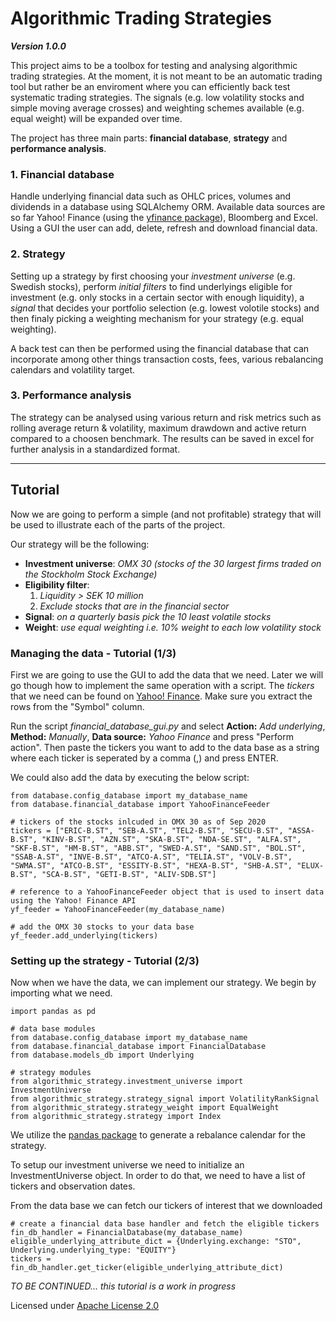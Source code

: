# Algorithmic Trading Strategies
***Version 1.0.0***

This project aims to be a toolbox for testing and analysing algorithmic trading strategies. At the moment, it is not meant
to be an automatic trading tool but rather be an enviroment where you can efficiently back test systematic trading strategies. 
The signals (e.g. low volatility stocks and simple moving average crosses) and weighting schemes available (e.g. equal weight) will be expanded over time.

The project has three main parts: **financial database**, **strategy** and **performance analysis**.

### 1. Financial database 
Handle underlying financial data such as OHLC prices, volumes and dividends in a database using SQLAlchemy ORM. Available data sources are so far Yahoo! Finance (using the [yfinance package](https://github.com/ranaroussi/yfinance)), Bloomberg and Excel. Using a GUI the user can add, delete, refresh and download financial data. 


### 2. Strategy
Setting up a strategy by first choosing your *investment universe* (e.g. Swedish stocks), perform *initial filters* to find underlyings eligible for investment (e.g. only stocks in a certain sector with enough liquidity), a *signal* that decides your portfolio selection (e.g. lowest volotile stocks) and then finaly picking a weighting mechanism for your strategy (e.g. equal weighting). 

A back test can then be performed using the financial database that can incorporate among other things transaction costs, fees, various rebalancing calendars and volatility target.

### 3. Performance analysis
The strategy can be analysed using various return and risk metrics such as rolling average return & volatility, maximum drawdown and active return compared to a choosen benchmark. The results can be saved in excel for further analysis in a standardized format.

---
## Tutorial
Now we are going to perform a simple (and not profitable) strategy that will be used to illustrate each of the parts of the project.

Our strategy will be the following:
- **Investment universe**: *OMX 30 (stocks of the 30 largest  firms traded on the Stockholm Stock Exchange)*
- **Eligibility filter**:
  1. *Liquidity > SEK 10 million*
  2. *Exclude stocks that are in the financial sector*
- **Signal**: *on a quarterly basis pick the 10 least volatile stocks*
- **Weight**: *use equal weighting i.e. 10% weight to each low volatility stock*

### Managing the data - Tutorial (1/3)
First we are going to use the GUI to add the data that we need. Later we will go though how to implement the same operation with a script. The *tickers* that we need can be found on [Yahoo! Finance](https://finance.yahoo.com/quote/%5EOMX/components?p=%5EOMX). Make sure you extract the rows from the "Symbol" column. 

Run the script *financial_database_gui.py* and select **Action:** *Add underlying*, **Method:** *Manually*, **Data source:** *Yahoo Finance* and press "Perform action".
Then paste the tickers you want to add to the data base as a string where each ticker is seperated by a comma (,) and press ENTER. 

<!--
Insert screenshot of GUI
-->
We could also add the data by executing the below script:
```
from database.config_database import my_database_name
from database.financial_database import YahooFinanceFeeder

# tickers of the stocks inlcuded in OMX 30 as of Sep 2020
tickers = ["ERIC-B.ST", "SEB-A.ST", "TEL2-B.ST", "SECU-B.ST", "ASSA-B.ST", "KINV-B.ST", "AZN.ST", "SKA-B.ST", "NDA-SE.ST", "ALFA.ST", "SKF-B.ST", "HM-B.ST", "ABB.ST", "SWED-A.ST", "SAND.ST", "BOL.ST", "SSAB-A.ST", "INVE-B.ST", "ATCO-A.ST", "TELIA.ST", "VOLV-B.ST", "SWMA.ST", "ATCO-B.ST", "ESSITY-B.ST", "HEXA-B.ST", "SHB-A.ST", "ELUX-B.ST", "SCA-B.ST", "GETI-B.ST", "ALIV-SDB.ST"]

# reference to a YahooFinanceFeeder object that is used to insert data using the Yahoo! Finance API
yf_feeder = YahooFinanceFeeder(my_database_name)

# add the OMX 30 stocks to your data base
yf_feeder.add_underlying(tickers)
```

### Setting up the strategy - Tutorial (2/3)
Now when we have the data, we can implement our strategy. We begin by importing what we need.
```
import pandas as pd

# data base modules
from database.config_database import my_database_name
from database.financial_database import FinancialDatabase
from database.models_db import Underlying

# strategy modules
from algorithmic_strategy.investment_universe import InvestmentUniverse
from algorithmic_strategy.strategy_signal import VolatilityRankSignal
from algorithmic_strategy.strategy_weight import EqualWeight
from algorithmic_strategy.strategy import Index
```
We utilize the [pandas package](https://pandas.pydata.org/pandas-docs/version/0.15/tutorials.html) to generate a rebalance calendar for the strategy.

To setup our investment universe we need to initialize an InvestmentUniverse object. In order to do that, we need to have a list of tickers and observation dates.

From the data base we can fetch our tickers of interest that we downloaded 
```
# create a financial data base handler and fetch the eligible tickers
fin_db_handler = FinancialDatabase(my_database_name)
eligible_underlying_attribute_dict = {Underlying.exchange: "STO", Underlying.underlying_type: "EQUITY"} 
tickers = fin_db_handler.get_ticker(eligible_underlying_attribute_dict)
```

*TO BE CONTINUED... this tutorial is a work in progress*

Licensed under [Apache License 2.0](LICENSE)







